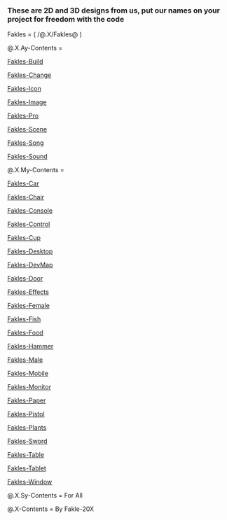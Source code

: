 
### These are 2D and 3D designs from us, put our names on your project for freedom with the code

Fakles = ( /@.X/Fakles@ )

@.X.Ay-Contents = 

[Fakles-Build](https://cdn.discordapp.com/attachments/1264927571011829822/1264938732461625365/Fakles-Build.zip?ex=669fb17f&is=669e5fff&hm=3d2535453498ff4d855292aefd6286031b3467ce1df509ad35b13c169f75d5ea&)

[Fakles-Change](https://cdn.discordapp.com/attachments/1264927571011829822/1264938732805689375/Fakles-Change.zip?ex=669fb17f&is=669e5fff&hm=f941c28b8cdcdf0b58f7ccca47f9c77e221300a8aac26af5c4e4bf38c599c65f&) 

[Fakles-Icon](https://cdn.discordapp.com/attachments/1264927571011829822/1264938733216464979/Fakles-Icon.zip?ex=669fb17f&is=669e5fff&hm=a4997ca45ccc51611251b4241e06f6475afa3dd7444f1f1ab1b93281be4ff899&) 

[Fakles-Image](https://cdn.discordapp.com/attachments/1264927571011829822/1264938733556469771/Fakles-Image.zip?ex=669fb17f&is=669e5fff&hm=3f2b64ac0b4dd5d9258907ed0006c181de3403b1149d3916db866ecca7e27215&)

[Fakles-Pro](https://cdn.discordapp.com/attachments/1264927571011829822/1264938733892010125/Fakles-Pro.zip?ex=669fb17f&is=669e5fff&hm=66208ea79cda59175bb9e4bbc7ad50d88eb20cb14f518bd5c5228b71a8dc1eae&) 

[Fakles-Scene](https://cdn.discordapp.com/attachments/1264927571011829822/1264938734231621702/Fakles-Scene.zip?ex=669fb17f&is=669e5fff&hm=a84a1b23bff800fdae6198246634546995d10060f14c3ffa6a93053d2eb9c2c0&) 

[Fakles-Song](https://cdn.discordapp.com/attachments/1264927571011829822/1264938734579879946/Fakles-Song.zip?ex=669fb17f&is=669e5fff&hm=67287f68a5624ec9d31f79d167459f707b71928ba82424454dda95fd3c424a75&) 

[Fakles-Sound](https://cdn.discordapp.com/attachments/1264927571011829822/1264938735003238410/Fakles-Sound.zip?ex=669fb17f&is=669e5fff&hm=e2fda713700809607a0b8640bc14aaba27b3217db0ab01857432ee6edc13885d&) 

@.X.My-Contents =

[Fakles-Car](https://cdn.discordapp.com/attachments/1264927571011829822/1264939278488702996/Fakles-Car.zip?ex=669fb201&is=669e6081&hm=3d4d2695a4a099881fb9da53b230d01d457895b56b5deb96bce62ede348b2534&) 

[Fakles-Chair](https://cdn.discordapp.com/attachments/1264927571011829822/1264939278811795627/Fakles-Chair.zip?ex=669fb201&is=669e6081&hm=0b2c23fd6c58828e1e5497585c6e73b6da13b465aa22a3cf9298d4c91be6be79&) 

[Fakles-Console](https://cdn.discordapp.com/attachments/1264927571011829822/1264939279138947146/Fakles-Console.zip?ex=669fb201&is=669e6081&hm=8d63e5771275fbe720ea8a6c1edd87774be7236f1aeed6d959ba866386eeabbe&) 

[Fakles-Control](https://cdn.discordapp.com/attachments/1264927571011829822/1264939279457718353/Fakles-Control.zip?ex=669fb201&is=669e6081&hm=ee1dca24649ea899269e48b56b077edc8e5cc1426629bd6eb7ddf55e194b3fda&) 

[Fakles-Cup](https://cdn.discordapp.com/attachments/1264927571011829822/1264939279809773578/Fakles-Cup.zip?ex=669fb201&is=669e6081&hm=a0f9b4e024a1ea24251a39b5969ceef205ae9c469db202e5c270edb49206085c&) 

[Fakles-Desktop](https://cdn.discordapp.com/attachments/1264927571011829822/1264939280397238322/Fakles-Desktop.zip?ex=669fb201&is=669e6081&hm=2f51786437842ffda343275cadb06d9028a72355e1f90da2c83018f839f2264e&) 

[Fakles-DevMap](https://cdn.discordapp.com/attachments/1264927571011829822/1264939280787177593/Fakles-DevMap.zip?ex=669fb201&is=669e6081&hm=c8410c0c0f1858a88bfe358a8cc4ebb1a2958498dc9f882b2a1e1c7d35018601&) 

[Fakles-Door](https://cdn.discordapp.com/attachments/1264927571011829822/1264939281097687081/Fakles-Door.zip?ex=669fb202&is=669e6082&hm=7743c0e5abcd7799adf5094f8fdf364736cdb215dbf0d2b6ecceecaf5d07e4ac&) 

[Fakles-Effects](https://cdn.discordapp.com/attachments/1264927571011829822/1264939281428906084/Fakles-Effects.zip?ex=669fb202&is=669e6082&hm=46b4ff6a7c708977ab2e6195790101c6b6e14193ee5492c580880304c76ea219&) 

[Fakles-Female](https://cdn.discordapp.com/attachments/1264927571011829822/1264939281760129054/Fakles-Female.zip?ex=669fb202&is=669e6082&hm=e785b2d6ccfd179193a64257c241592fc7c289a90bea5bccdabe9e06addcad02&) 

[Fakles-Fish](https://cdn.discordapp.com/attachments/1264927571011829822/1264939443899338844/Fakles-Fish.zip?ex=669fb228&is=669e60a8&hm=1695f8d4307f19f47fa0782e69acef05a1d62f9d14775e3df243f0a6307ac72b&) 

[Fakles-Food](https://cdn.discordapp.com/attachments/1264927571011829822/1264939444327419914/Fakles-Food.zip?ex=669fb228&is=669e60a8&hm=7e25cd1ca5c1ea35a319c27ef2932bff6e5844d07034508b5c16f7eca7c755e1&) 

[Fakles-Hammer](https://cdn.discordapp.com/attachments/1264927571011829822/1264939444998246480/Fakles-Hammer.zip?ex=669fb229&is=669e60a9&hm=14618ddd0d74c96e8623508e306d88bf1fc9822fbbc64567667739b0d90c2ba0&) 

[Fakles-Male](https://cdn.discordapp.com/attachments/1264927571011829822/1264939445417934969/Fakles-Male.zip?ex=669fb229&is=669e60a9&hm=625d2d3e8ad5a5f312923aa44c78693cbaedc4818629289f9b2eb512de63b2a1&) 

[Fakles-Mobile](https://cdn.discordapp.com/attachments/1264927571011829822/1264939445853880380/Fakles-Mobile.zip?ex=669fb229&is=669e60a9&hm=6d0a0f1044f0838d94e040b77ecd7aa4efed0412ef28c25265adadf6017f1863&) 

[Fakles-Monitor](https://cdn.discordapp.com/attachments/1264927571011829822/1264939446210662400/Fakles-Monitor.zip?ex=669fb229&is=669e60a9&hm=3f5239c0531f401dc08d035568c23450190e484c6d528daf4c20d4103be52b92&) 

[Fakles-Paper](https://cdn.discordapp.com/attachments/1264927571011829822/1264939446583951413/Fakles-Paper.zip?ex=669fb229&is=669e60a9&hm=7f2bddc248a93a73c57f88946d60fd733d838ff27eabd918363f6ee1a61411af&) 

[Fakles-Pistol](https://cdn.discordapp.com/attachments/1264927571011829822/1264939447015702559/Fakles-Pistol.zip?ex=669fb229&is=669e60a9&hm=6df77dbd203773238aee56de524f257cd45397830e061dfc8bf0ccd034026055&) 

[Fakles-Plants](https://cdn.discordapp.com/attachments/1264927571011829822/1264939447405903872/Fakles-Plants.zip?ex=669fb229&is=669e60a9&hm=f34aacf2480d18c5f79f248dbfcc5673016469b1456502b35dbce29dd16a6058&) 

[Fakles-Sword](https://cdn.discordapp.com/attachments/1264927571011829822/1264939447905161249/Fakles-Sword.zip?ex=669fb229&is=669e60a9&hm=d96db204a8203e44514a6f0a9a38722090966229c9a35c808130423ccff3fb44&) 

[Fakles-Table](https://cdn.discordapp.com/attachments/1264927571011829822/1264939565227966464/Fakles-Table.zip?ex=669fb245&is=669e60c5&hm=ecbf3726fede5226b51c027144cfbf0ce85a87ffe2ed4ad14248c138d57e3e4c&) 

[Fakles-Tablet](https://cdn.discordapp.com/attachments/1264927571011829822/1264939565781749820/Fakles-Tablet.zip?ex=669fb245&is=669e60c5&hm=118a2fb7f84614faa7ece3751ee7d9ef8d93caeef1cae2f7277ac80851d9a0b5&) 

[Fakles-Window](https://cdn.discordapp.com/attachments/1264927571011829822/1264939566092255263/Fakles-Window.zip?ex=669fb245&is=669e60c5&hm=c71d45e4f0b8eb0950d38703fdb5c638afc9c76f01f0ff84c40e06112e99ef78&)

@.X.Sy-Contents = For All

@.X-Contents = By Fakle-20X
